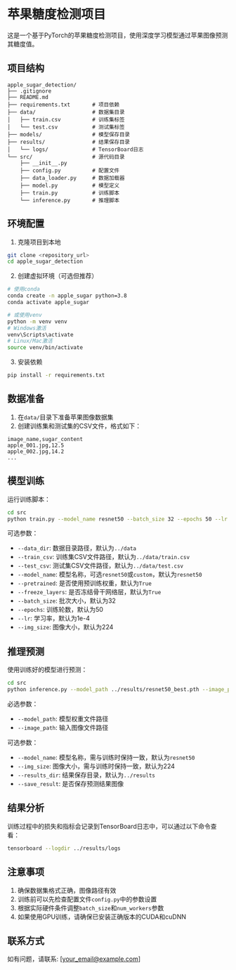 # 苹果糖度检测项目

这是一个基于PyTorch的苹果糖度检测项目，使用深度学习模型通过苹果图像预测其糖度值。

## 项目结构

```
apple_sugar_detection/
├── .gitignore
├── README.md
├── requirements.txt       # 项目依赖
├── data/                  # 数据集目录
│   ├── train.csv          # 训练集标签
│   └── test.csv           # 测试集标签
├── models/                # 模型保存目录
├── results/               # 结果保存目录
│   └── logs/              # TensorBoard日志
└── src/                   # 源代码目录
    ├── __init__.py
    ├── config.py          # 配置文件
    ├── data_loader.py     # 数据加载器
    ├── model.py           # 模型定义
    ├── train.py           # 训练脚本
    └── inference.py       # 推理脚本
```

## 环境配置

1. 克隆项目到本地
```bash
git clone <repository_url>
cd apple_sugar_detection
```

2. 创建虚拟环境（可选但推荐）
```bash
# 使用conda
conda create -n apple_sugar python=3.8
conda activate apple_sugar

# 或使用venv
python -m venv venv
# Windows激活
venv\Scripts\activate
# Linux/Mac激活
source venv/bin/activate
```

3. 安装依赖
```bash
pip install -r requirements.txt
```

## 数据准备

1. 在`data/`目录下准备苹果图像数据集
2. 创建训练集和测试集的CSV文件，格式如下：
```csv
image_name,sugar_content
apple_001.jpg,12.5
apple_002.jpg,14.2
...
```

## 模型训练

运行训练脚本：
```bash
cd src
python train.py --model_name resnet50 --batch_size 32 --epochs 50 --lr 1e-4
```

可选参数：
- `--data_dir`: 数据目录路径，默认为`../data`
- `--train_csv`: 训练集CSV文件路径，默认为`../data/train.csv`
- `--test_csv`: 测试集CSV文件路径，默认为`../data/test.csv`
- `--model_name`: 模型名称，可选`resnet50`或`custom`，默认为`resnet50`
- `--pretrained`: 是否使用预训练权重，默认为`True`
- `--freeze_layers`: 是否冻结骨干网络层，默认为`True`
- `--batch_size`: 批次大小，默认为32
- `--epochs`: 训练轮数，默认为50
- `--lr`: 学习率，默认为1e-4
- `--img_size`: 图像大小，默认为224

## 推理预测

使用训练好的模型进行预测：
```bash
cd src
python inference.py --model_path ../results/resnet50_best.pth --image_path ../data/test_image.jpg
```

必选参数：
- `--model_path`: 模型权重文件路径
- `--image_path`: 输入图像文件路径

可选参数：
- `--model_name`: 模型名称，需与训练时保持一致，默认为`resnet50`
- `--img_size`: 图像大小，需与训练时保持一致，默认为224
- `--results_dir`: 结果保存目录，默认为`../results`
- `--save_result`: 是否保存预测结果图像

## 结果分析

训练过程中的损失和指标会记录到TensorBoard日志中，可以通过以下命令查看：
```bash
tensorboard --logdir ../results/logs
```

## 注意事项

1. 确保数据集格式正确，图像路径有效
2. 训练前可以先检查配置文件`config.py`中的参数设置
3. 根据实际硬件条件调整`batch_size`和`num_workers`参数
4. 如果使用GPU训练，请确保已安装正确版本的CUDA和cuDNN

## 联系方式

如有问题，请联系: [your_email@example.com]